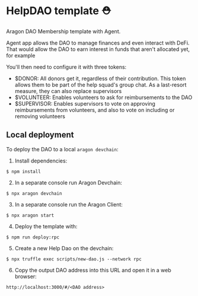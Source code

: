 # HelpDAO template ⛑

Aragon DAO Membership template with Agent.

Agent app allows the DAO to manage finances and even interact with DeFi. That would allow the DAO to earn interest in funds that aren't allocated yet, for example

You'll then need to configure it with three tokens:

- $DONOR: All donors get it, regardless of their contribution. This token allows them to be part of the help squad's group chat. As a last-resort measure, they can also replace supervisors
- $VOLUNTEER: Enables volunteers to ask for reimbursements to the DAO
- $SUPERVISOR: Enables supervisors to vote on approving reimbursements from volunteers, and also to vote on including or removing volunteers


## Local deployment

To deploy the DAO to a local `aragon devchain`:

1) Install dependencies:
```
$ npm install
```

2) In a separate console run Aragon Devchain:
```
$ npx aragon devchain
```

3) In a separate console run the Aragon Client:
```
$ npx aragon start
```

4) Deploy the template with:
```
$ npm run deploy:rpc
```

5) Create a new Help Dao on the devchain:
```
$ npx truffle exec scripts/new-dao.js --network rpc
```

6) Copy the output DAO address into this URL and open it in a web browser:
```
http://localhost:3000/#/<DAO address>
```
